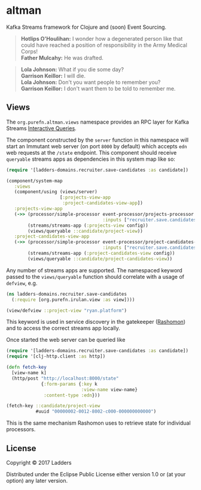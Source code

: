 # altman

Kafka Streams framework for Clojure and (soon) Event Sourcing.

>**Hotlips O'Houlihan:** I wonder how a degenerated person like that could have reached a position of responsibility in the Army Medical Corps!  
>**Father Mulcahy:** He was drafted.

>**Lola Johnson:** What if you die some day?  
>**Garrison Keillor:** I will die.  
>**Lola Johnson:** Don't you want people to remember you?  
>**Garrison Keillor:** I don't want them to be told to remember me.

## Views
The `org.purefn.altman.views` namespace provides an RPC layer for Kafka Streams
[Interactive Queries](https://docs.confluent.io/current/streams/developer-guide/interactive-queries.html#streams-developer-guide-interactive-queries-discovery).

The component constructed by the `server` function in this namespace will start an
Immutant web server (on port `8000` by default) which accepts `edn` web requests at
the `/state` endpoint.  This component should receive `queryable` streams apps as
dependencies in this system map like so:

```clojure
(require '[ladders-domains.recruiter.save-candidates :as candidate])

(component/system-map
   :views
   (component/using (views/server)
                    [:projects-view-app
                     :project-candidates-view-app]) 
   :projects-view-app
   (->> (processor/simple-processor event-processor/projects-processor
                                    :inputs ["recruiter.save.candidates.events"])
        (streams/streams-app (:projects-view config))
        (views/queryable ::candidate/project-view))
   :project-candidates-view-app
   (->> (processor/simple-processor event-processor/project-candidates-processor
                                    :inputs ["recruiter.save.candidates.events"])
        (streams/streams-app (:project-candidates-view config))
        (views/queryable ::candidate/project-candidates-view))
```		

Any number of streams apps are supported.  The namespaced keyword passed to the
`views/queryable` function should correlate with a usage of `defview`, e.g.

```clojure
(ns ladders-domains.recruiter.save-candidates
  (:require [org.purefn.irulan.view :as view])))

(view/defview ::project-view "ryan.platform")
```

This keyword is used in service discovery in the gatekeeper
([Rashomon](https://github.com/theladders/rashomon)) and to access the correct streams
app locally.

Once started the web server can be queried like

```clojure
(require '[ladders-domains.recruiter.save-candidates :as candidate])
(require '[clj-http.client :as http])

(defn fetch-key
  [view-name k]
  (http/post "http://localhost:8000/state"
             {:form-params {:key k
                            :view-name view-name}
              :content-type :edn}))

(fetch-key ::candidate/project-view
           #uuid "00000002-0012-8002-c000-000000000000")
```

This is the same mechanism Rashomon uses to retrieve state for individual processors.

## License

Copyright © 2017 Ladders

Distributed under the Eclipse Public License either version 1.0 or (at
your option) any later version.
